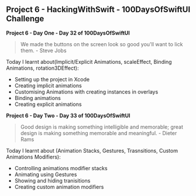 ## Project 6 - HackingWithSwift - 100DaysOfSwiftUI Challenge

**Project 6 - Day One - Day 32 of 100DaysOfSwiftUI**

> We made the buttons on the screen look so good you'll want to lick them. - Steve Jobs

Today I learnt about(Implicit/Explicit Animations, scaleEffect, Binding Animations, rotation3DEffect):

- Setting up the project in Xcode
- Creating implicit animations
- Customising Animations with creating instances in overlays
- Binding animations
- Creating explicit animations

**Project 6 - Day Two - Day 33 of 100DaysOfSwiftUI**

> Good design is making something intelligible and memorable; great design is making something memorable and meaningful. - Dieter Rams

Today I learnt about (Animation Stacks, Gestures, Trasnsitions, Custom Animations Modifiers):

- Controlling animations modifier stacks
- Animating using Gestures
- Showing and hiding tranisitions
- Creating custom animation modifiers
